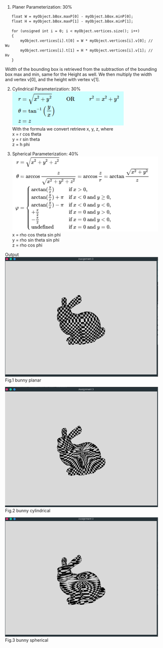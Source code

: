 1. Planer Parameterization: 30%
```
   float W = myObject.bBox.maxP[0] - myObject.bBox.minP[0];
   float H = myObject.bBox.maxP[1] - myObject.bBox.minP[1];

   for (unsigned int i = 0; i < myObject.vertices.size(); i++)
   {
       myObject.vertices[i].t[0] = W * myObject.vertices[i].v[0]; // Wu
       myObject.vertices[i].t[1] = H * myObject.vertices[i].v[1]; // Hv
   }
```
Width of the bounding box is retrieved from the subtraction of the bounding box max and min, same for the Height as well.
We then multiply the width and vertex v[0], and the height with vertex v[1].

2. Cylindrical Parameterization: 30%<br>
<img src="img/cylindrical.png"><br>
With the formula we convert retrieve x, y, z, where<br>
x = r cos theta<br>
y = r sin theta<br>
z = h phi

3. Spherical Parameterization: 40%
<img src="img/spherical.png"><br>
x = rho cos theta sin phi<br>
y = rho sin theta sin phi<br>
z = rho cos phi

Output
<img src="img/bunny_planar.png"><br>
Fig.1 bunny planar

<img src="img/bunny_cylindrical.png"><br>
Fig.2 bunny cylindrical

<img src="img/bunny_spherical.png"><br>
Fig.3 bunny spherical